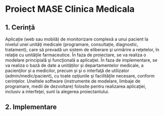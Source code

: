 # Proiect MASE Clinica Medicala

## 1. Cerință
Aplicaţie (web sau mobilă) de monitorizare complexă a unui pacient la nivelul unei unităţi medicale (programare, consultație, diagnostic, tratament), care să prevadă un sistem de eliberare şi urmărire a reţetelor, în relaţie cu unităţile farmaceutice. În faza de proiectare, se va realiza o modelare principială şi funcţională a aplicaţiei. În faza de implementare, se va realiza o bază de date a unităților și departamentelor medicale, a pacienţilor și a medicilor, precum și şi o interfaţă de utilizator (admin/medic/pacient), cu toate opţiunile şi facilităţile necesare, conform cerinţelor. Uneltele software (instrumente de modelare, limbaje de programare, medii de dezvoltare) folosite pentru realizarea aplicaţiei, inclusiv a interfeţei, sunt la alegerea proiectantului.

## 2. Implementare


